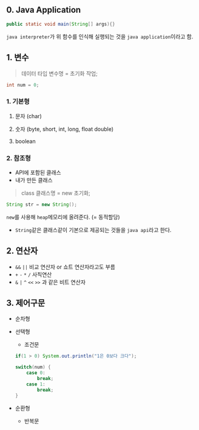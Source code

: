 ## 0. Java Application

```java
public static void main(String[] args){}
```

`java interpreter`가 위 함수를 인식해 실행되는 것을 `java application`이라고 함.

## 1. 변수

> 데이터 타입 변수명 = 초기화 작업;

```java
int num = 0;
```

### 1. 기본형	

1. 문자 (char)

2. 숫자 (byte, short, int, long, float double)

3. boolean

### 2. 참조형

* API에 포함된 클래스
* 내가 만든 클래스

> class 클래스명 = new 초기화;

```java
String str = new String();
```

`new`를 사용해 `heap`메모리에 올려준다. (= 동적할당)

* `String`같은 클래스같이 기본으로 제공되는 것들을 `java api`라고 한다.

## 2. 연산자

* `&&` `||` 비교 연산자 or 쇼트 연산자라고도 부름
* `+` `-` `*` `/` 사칙연산 
* `&` `|` `^` `<<` `>>` 과 같은 비트 연산자

## 3. 제어구문

* 순차형

* 선택형

  * 조건문

  ```java
  if(1 > 0) System.out.println("1은 0보다 크다");
  
  switch(num) {
      case 0:
          break;
      case 1:
          break;
  }
  ```

* 순환형

  * 반복문